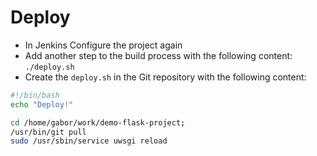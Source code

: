 # Deploy


* In Jenkins Configure the project again
* Add another step to the build process with the following content: `./deploy.sh`
* Create the `deploy.sh` in the Git repository with the following content:

```bash
#!/bin/bash
echo "Deploy!"

cd /home/gabor/work/demo-flask-project;
/usr/bin/git pull
sudo /usr/sbin/service uwsgi reload
```


